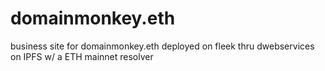 # domainmonkey.eth
business site for domainmonkey.eth deployed on fleek thru dwebservices on IPFS w/ a ETH mainnet resolver 
